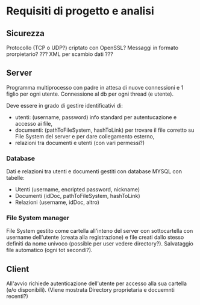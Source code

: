 # Requisiti di progetto e analisi

## Sicurezza 
Protocollo (TCP o UDP?) criptato con OpenSSL?
Messaggi in formato prorpietario?
??? XML per scambio dati ???

## Server
Programma multiprocesso con padre in attesa di nuove connessioni e 1 figlio per ogni utente.
Connessione al db per ogni thread (e utente).

Deve essere in grado di gestire identificativi di:
- utenti: (username, password) info standard per autentucazione e accesso ai file, 
- documenti: (pathToFileSystem, hashToLink) per trovare il file corretto su File System del server e per dare collegamento esterno,
- relazioni tra documenti  e utenti (con vari permessi?)

### Database
Dati e relazioni tra utenti e documenti gestiti con database MYSQL con tabelle:
 - Utenti (username, encripted password, nickname)
 - Documenti (idDoc, pathToFileSystem, hashToLink)
 - Relazioni (username, idDoc, altro)

### File System manager
File System gestito come cartella all'inteno del server con sottocartella con username dell'utente (creata alla registrazione) e file creati dallo stesso definiti da nome univoco (possible per user vedere directory?).
Salvataggio file automatico (ogni tot secondi?).



## Client 
All'avvio richiede autenticazione dell'utente per accesso alla sua cartella (e/o disponibili).
(Viene mostrata Directory proprietaria e docuemnti recenti?) 


